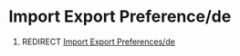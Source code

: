 # Import Export Preference/de

1.  REDIRECT [Import Export Preferences/de](Import_Export_Preferences/de.md)
